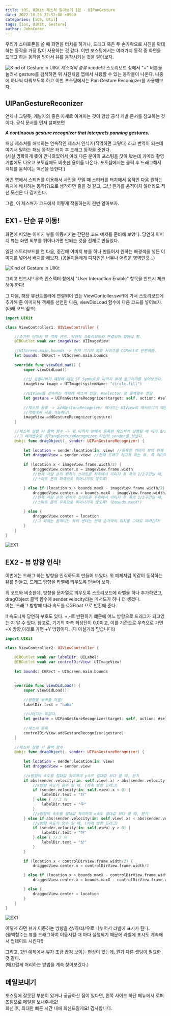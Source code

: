 ```yaml
---
title: iOS, UIKit 제스쳐 알아보기 1편 - UIPanGesture
date: 2022-10-26 22:52:00 +0900
categories: [iOS, Util]
tags: [ios, UiKit, Gesture]
author: JohnCoder
---
```


우리가 스마트폰을 쓸 때 화면을 터치를 하거나, 드래그 혹은 두 손가락으로 사진을 확대하는 동작을 가장 많이 사용하는 것 같다.
이번 포스팅에서는 여러가지 동작 중 화면을 드래그 하는 동작을 받아서 뷰를 동작시키는 것을 알아보자.


![Kind of Gesture in UIKit](/post_img/20221026/Gesture.png)
_제스처의 종류_
xcode의 스토리보드 상에서 "+" 버튼을 눌러서 gesture를 검색하면 위 사진처럼 앱에서 사용할 수 있는 동작들이 나온다. 나중에 하나씩 다뤄보도록 하고 이번 포스팅에서는 Pan Gesture Reconigzer를 사용해보자.

## UIPanGestureReconizer

언제나 그렇듯, 개발자의 좋은 자세로 여겨지는 것이 항상 공식 개발 문서를 참고하는 것이다. 공식 문서를 먼저 살펴보면 

***A continuous gesture recognizer that interprets panning gestures.***

패닝 제스쳐를 해석하는 연속적인 제스처 인식기(직역하면 그렇다) 라고 번역이 되는데 여기서 말하는 패닝 동작은 터치 후 드래그 동작을 뜻한다.<br>
(사실 명확하게 뜻이 안나와있어서 여러 다른 분야의 포스팅을 찾아 봤는데 카메라 촬영 기법에도 나오고 포토샵에도 비슷한 용어들 나온다. 포토샵에서는 클릭 후 드래그해서 객체를 움직이는 액션을 뜻한다.)
 
어떤 앱에서 스티커를 이용해서 사진을 꾸밀 때 스티커를 터치해서 움직인 다음 원하는 위치에 배치하는 동작(?)으로 생각하면 좋을 것 같고, 그냥 뭔가를 움직이지 않더라도 직선 모션은 다 감지한다.

그럼, 이 제스쳐가 코드에서 어떻게 작동하는지 한번 알아보자.

## EX1 - 단순 뷰 이동!
화면에 떠있는 이미지 뷰를 이동시키는 간단한 코드 예제를 준비해 보았다. 당연히 이미지 뷰는 화면 외부를 튀어나가면 안되는 것을 전제로 만들었다.

일단 스토리보드를 연 다음, 중간에 이미지 뷰를 하나 만들어서 원하는 배경색을 넣든 이미지를 넣어서 배치를 해보자.
(공돌이들에게 디자인은 너무나 어려운 영역인것...)

![Kind of Gesture in UIKit](/post_img/20221026/UIPanGesture_1.png)

그리고 반드시!! 우측 인스펙터 창에서 "User Interaction Enable" 항목을 반드시 체크해야 한다!

그 다음, 해당 뷰컨트롤러에 연결되어 있는 ViewContoller.swift에 가서 스토리보드에 추가해 준 이미지뷰 객체를 선언한 다음, viewDidLoad 함수에 다음 코드를 넣어보자.(아래 코드 참조)

```swift
import UIKit

class ViewController1: UIViewController {

    //추가한 이미지 뷰 객체 선언. 당연히 스토리보드와 연결되어 있어야 함.
    @IBOutlet weak var imageView: UIImageView!
    
    //UIScreen.main.bounds -> 현재 기기의 외곽 사이즈를 CGRect로 반환해줌.
    let bounds: CGRect = UIScreen.main.bounds
    
    override func viewDidLoad() {
        super.viewDidLoad()
        
        //난 공돌이이기 떄문에 대강 SF Symbol로 이미지 뷰에 동그라미를 넣어보았다.
        imageView.image = UIImage(systemName: "circle.fill")
        
        //UIView를 상속하는 객체에 제스쳐 전달. #selector 로 콜백함수 전달
        let gesture = UIPanGestureRecognizer(target: self, action: #selector(dragObject))
        
        //제스쳐 등록 -> addGestureRecognizer 메서드는 UIView의 메서드이기 때문에 UIView를 상속받는 모든
        //객체에서 사용 가능하다!
        imageView.addGestureRecognizer(gesture)
    }
    
    //제스쳐 실행 시 콜백 함수 -> 위 이미지 뷰에서 등록한 제스쳐가 실행될 때 마다 dragObject를 실행시키며, 
    //그 매개변수로 UIPangGestureRecognizer 타입의 sender를 보낸다. 
    @objc func dragObject(_ sender: UIPanGestureRecognizer) {
        
        let location = sender.location(in: view) //등록한 이미지 뷰의 현재 위치
        let draggedView = sender.view! //현재 드래그 하고자 하는 뷰. 즉 이미지 뷰를 뜻한다.
        
        if (location.x < imageView.frame.width/2) { 
            draggedView.center.x = imageView.frame.width
            //현재 사람 손의 위치가 스마트폰 좌측에서 이미지 뷰 폭의 1/2구간일 때, 
            //스마트 폰의 좌측으로 튀어나가지 않도록!

        } else if (location.x > bounds.maxX - imageView.frame.width/2) {
            draggedView.center.x = bounds.maxX - imageView.frame.width/2
            //현재 사람 손의 위치가 스마트폰 우측에서 이미지 뷰 폭의 1/2구간일 떄,
            //스마트 폰의 우측으로 튀어나가지 않도록! (bounds.maxX!)

        } else {
            draggedView.center = location
            //그 외에는 움직이는 뷰의 센터는 현재 손가락의 위치를 그대로 따라간다!
        }
    }
}
```
![EX1](/post_img/20221026/EX1.gif)

## EX2 - 뷰 방향 인식!
이번에는 드래그 하는 방향을 인식하도록 만들어 보았다. 위 예제처럼 똑같이 동작하는 뷰를 만들고, 드래그 방향을 라벨에 띄우도록 만들어 보자.

위 코드와 비슷한데, 방향을 문자열로 띄우도록 스토리보드에 라벨을 하나 추가하였고, dragObject 콜백 함수에 sender.velocity라는 메서드가 하나 더 생겼다.<br>
이는, 드래그 방향에 따라 속도를 CGFloat 으로 반환해 준다.

!! 속도니까 당연히 부호도 있다. +,-로 반환하기 떄문에 어느 방향으로 드래그가 되고있는 지 알 수 있다.
참고로, 기기의 좌측 최상단이 0,0이고, 이를 기준으로 우측으로 가면 +X 방향,아래로 가면 +Y 방향이다. (다 아실거라 믿습니다!)

```swift
import UIKit

class ViewController2: UIViewController {

    @IBOutlet weak var labelDir: UILabel!
    @IBOutlet weak var controlDirView: UIImageView!
    
    let bounds: CGRect = UIScreen.main.bounds
    
    
    override func viewDidLoad() {
        super.viewDidLoad()
        
        //방향을 보여줄 라벨!
        labelDir.text = "haha"
        
        //나머지는 똑같다.
        let gesture = UIPanGestureRecognizer(target: self, action: #selector(dragObject))
        
        //제스쳐 등록
        controlDirView.addGestureRecognizer(gesture)
    }
    
    //제스쳐 실행 시 콜백 함수
    @objc func dragObject(_ sender: UIPanGestureRecognizer) {
        
        let location = sender.location(in: view)
        let draggedView = sender.view!
        
        //x방향의 속도를 절대값 처리하여 y속도 절대값 보다 클 때, 분기
        if abs(sender.velocity(in: self.view).x) > abs(sender.velocity(in: self.view).y) {
            //x방향 속도가 음수 일 때, (좌측 방향 드래그)
            if (sender.velocity(in: self.view).x < 0) {
                labelDir.text = "좌"
            } else { //그 외
                labelDir.text = "우"
            }
            //y방향의 속도를 절대값 처리하여 x속도 절대값 보다 클 때, 분기
        } else if abs(sender.velocity(in: self.view).x) < abs(sender.velocity(in: self.view).y) {
            //y방향 속도가 양수 일 때, (아래 방향 드래그)
            if (sender.velocity(in: self.view).y > 0) {
                labelDir.text = "하"
            } else { //그 외
                labelDir.text = "상"
            }
        }
        
        if (location.x < controlDirView.frame.width/2) {
            draggedView.center.x = controlDirView.frame.width/2

        } else if (location.x > bounds.maxX - controlDirView.frame.width/2) {
            draggedView.center.x = bounds.maxX - controlDirView.frame.width/2

        } else {
            draggedView.center = location
        }
    }
}
```
![EX1](/post_img/20221026/EX2.gif)

이렇게 하면 뷰가 이동하는 방향을 상/하/좌/우로 나누어서 라벨에 표시가 된다. <br>
(콜백함수는 뷰를 드래그하여 이동시킬 때 마다 실행되기 때문에 라벨에 표시도 계속해서 업데이트 시킨다!)

그리고, 2번 예제에서 뷰가 조금 끊겨 보이는 현상이 있는데, 뭔가 다른 셋팅이 필요한 것 같다. <br>
(매끄럽게 처리하는 방법을 계속 찾아보겠다.)

## 메일보내기
포스팅에 잘못된 부분이 있거나 궁금하신 점이 있다면, 왼쪽 사이드 하단 메뉴에서 로퍼즈팀으로 메일을 보내주세요!<br>
회신 후, 최대한 빠른 시간 내에 회신드릴게요! 감사합니다.